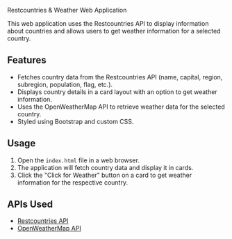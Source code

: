Restcountries & Weather Web Application

This web application uses the Restcountries API to display information about countries and allows users to get weather information for a selected country.

## Features

- Fetches country data from the Restcountries API (name, capital, region, subregion, population, flag, etc.).
- Displays country details in a card layout with an option to get weather information.
- Uses the OpenWeatherMap API to retrieve weather data for the selected country.
- Styled using Bootstrap and custom CSS.

## Usage

1. Open the `index.html` file in a web browser.
2. The application will fetch country data and display it in cards.
3. Click the "Click for Weather" button on a card to get weather information for the respective country.

## APIs Used

- [Restcountries API](https://restcountries.com/)
- [OpenWeatherMap API](https://openweathermap.org/)
